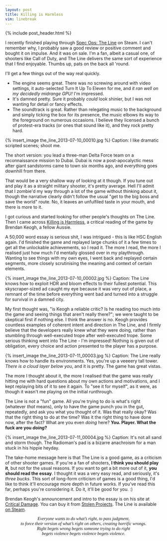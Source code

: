 ```yaml
---
layout: post
title: Killing is Harmless
vim: linebreak
---
```


{% include post_header.html %}

I recently finished playing through [Spec Ops: The Line](http://en.wikipedia.org/wiki/Spec_Ops:_The_Line) on Steam. I can't remember why, I probably saw a good review or positive comment and bought it on impulse. And it was on sale. I'm a fan, albeit a casual one, of shooters like Call of Duty, and The Line delivers the same sort of experience that I find enjoyable. Thumbs up, pats on the back all 'round.

I'll get a few things out of the way real quickly.

* The engine seems great. There was no screwing around with video settings, it auto-selected Turn It Up To Eleven for me, and *it ran well on my decidedly midrange GPU!* I'm impressed.
* It's damned pretty. Sure it probably *could* look shinier, but I was not wanting for detail or fancy effects.
* The soundtrack is great. Rather than relegating music to the background and simply ticking the box for its presence, the music elbows its way to the foreground on numerous occasions. I believe they licensed a bunch of protest-era tracks (or ones that sound like it), and they rock pretty hard.

{% insert_image the_line_2013-07-10_00010.jpg %}
Caption: I like dramatic scripted scenes; shoot me.

The short version: you lead a three-man Delta Force team on a reconnaissance mission to Dubai. Dubai is now a post-apocalyctic mess after giant sandstorms came to town six months ago, and everything goes downhill from there.

That would be a very shallow way of looking at it though. If you tune out and play it as a straight military shooter, it's pretty average. Hell I'll admit that I zombie'd my way through a lot of the game without thinking about it, though the narrative clearly didn't follow the usual "get to the big boss and save the world" route. No, it leaves an unfulfiled taste in your mouth, and there is more to it.

I got curious and started looking for other people's thoughts on The Line. Then I came across [Killing is Harmless](http://critdamage.blogspot.ie/2012/11/announcing-killing-is-harmless-critical.html), a critical reading of the game by Brendan Keogh, a fellow Aussie.

A 50,000 word essay is serious shit, I was intrigued - this is like HSC English again. I'd finished the game and replayed large chunks of it a few times to get all the unlockable achievements, so I read it. The more I read, the more I realised just how much I'd mentally glossed over in my playthrough. Wanting to see things with my own eyes, I went back and replayed certain segments, more closely scrutinising the meaning and context of certain elements.

{% insert_image the_line_2013-07-10_00002.jpg %}
Caption: The Line knows how to exploit HDR and bloom effects to their fullest potential. This skyscraper-sized ad caught my eye because it was very out of place, a remnant of the time before everything went bad and turned into a struggle for survival in a damned city.

My first thought was, "is Keogh a reliable critic? Is he reading too much into the game and seeing things that aren't really there?"; we were taught to be skeptical first if nothing else. I think the answer is no. Keogh provides countless examples of coherent intent and direction in The Line, and I firmly believe that the developers really knew what they were doing, rather than stumbling through well-executed trope after well-executed trope. Some serious thinking went into The Line - I'm impressed! Nothing is given out of obligation, every choice and action presented to the player has a purpose.

{% insert_image the_line_2013-07-11_00003.jpg %}
Caption: The Line really knows how to handle its environments. Yes, you're up a veeeery tall tower. *There is a cloud layer below you*, and it is pretty. The game has great vistas.

The more I thought about it, the more I realised that the game was really hitting me with hard questions about my own actions and motivations, and I kept replaying bits of it to see it again. To "see it for myself", as it were, as though it wasn't me playing on the initial runthrough.

The Line is not a "fun" game. All you're trying to do is what's right (whatever *that* means), only to have the game punch you in the gut, repeatedly, and ask you what you thought of it. Was that really okay? Was that the right thing to do at the time? Was it the right thing to have done now, after the fact? What are you even *doing* here? **You. Player. What the fuck are you *doing*?**

{% insert_image the_line_2013-07-11_00004.jpg %}
Caption: It's not all sand and storm though. The Radioman's pad is a bizarre anachroism for a man stuck in his hippie heyday.

The take-home message here is that The Line is a good game, as a criticism of other shooter games. If you're a fan of shooters, **I think you should play it**, but not for the usual reasons. If you want to get a bit more out of it, **you should read the essay**. I thought it was a very easy read, and seriously, it's *three bucks*. This sort of long-form criticism of games is a good thing, I'd like to think it'll encourage more depth in future works. If you've read this far, perhaps you're considering it. Do it, it'll be good for you. :)

Brendan Keogh's announcement and intro to the essay is on his site at [Critical Damage](http://critdamage.blogspot.ie/2012/11/announcing-killing-is-harmless-critical.html). You can buy it from [Stolen Projects](http://stolen-projects.myshopify.com/products/killing-is-harmless-a-critical-reading-of-spec-ops-the-line). The Line is available [on Steam](http://store.steampowered.com/app/50300/).

<p style="text-align: center;"><span style="font-style: italic; font-family: serif;">Everyone wants to do what’s right, to pass judgment,<br />
to force their version of what’s right on others, creating horrific wrongs.<br />
Right begets wrong begets someone trying to do right<br />
begets violence begets violence begets violence.<br /></span></p>


